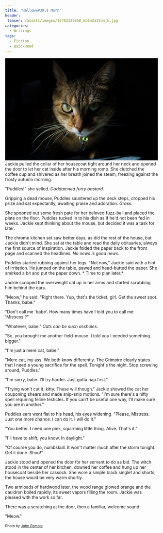 ```yaml
---
title: 'Hallow&#39;s Morn'
header:
 teaser: /assets/images/15763329850_bb142a25a4_b.jpg
categories:
  - Writings
tags:
  - Fiction
  - QuickRead
---
```

<img src="/assets/images/15763329850_bb142a25a4_b.jpg">Jackie pulled the collar of her housecoat tight around her neck and opened the door to let her cat inside after his morning romp. She clutched the coffee cup and shivered as her breath joined the steam, freezing against the frosty autumn morning.

"Puddles!" she yelled. *Goddamned furry bastard.*

Gripping a dead mouse, Puddles sauntered up the deck steps, dropped his prize and sat expectantly, awaiting praise and adoration. *Gross.*

She spooned out some fresh pate for her beloved fuzz-ball and placed the plate on the floor. Puddles tucked in to his dish as if he'd not been fed in weeks. Jackie kept thinking about the mouse, but decided it was a task for later.

The chrome kitchen set saw better days, as did the rest of the house, but Jackie didn't mind. She sat at the table and read the daily obituaries, always the first source of inspiration. Jackie folded the paper back to the front page and scanned the headlines. *No news is good news.*

Puddles started rubbing against her legs. "Not now," Jackie said with a hint of irritation. He jumped on the table, pawed and head-butted the paper. She smirked a bit and put the paper down. * Time to plan later.*

Jackie scooped the overweight cat up in her arms and started scrubbing him behind the ears.

"Meow," he said. "Right there. Yup, that's the ticket, girl. Get the sweet spot. Thanks, babe."

"Don't call me 'babe'. How many times have I told you to call me 'Mistress'?"

"Whatever, babe." *Cats can be such assholes.*

"So, you brought me another field-mouse. I told you I needed something bigger."

"I'm just a mere cat, babe."

"Mere cat, my ass. We both know differently. The Grimoire clearly states that I need a young sacrifice for the spell. Tonight's the night. Stop screwing around, Puddles."

"I'm sorry, babe. I'll try harder. Just gotta nap first."

"Trying won't cut it, kitty. These will though." Jackie showed the cat her couponing shears and made snip-snip motions. "I'm sure there's a nifty spell requiring feline testicles. If you can't be useful one way, I'll make sure you are in another."

Puddles ears went flat to his head, his eyes widening. "Please, Mistress. Just one more chance. I can do it. I will do it."

"You better. I need one pink, squirming little thing. Alive. That's it."

"I'll have to shift, you know. In daylight."

"Of course you do, numbskull. It won't matter much after the storm tonight. Get it done. Shoo!"

Jackie stood and opened the door for her servant to do as bid. The witch stood in the center of her kitchen, downed her coffee and hung up her housecoat beside her cassock. She wore a simple black singlet and shorts; the house would be very warm shortly.

Two armloads of hardwood later, the wood range glowed orange and the cauldron boiled rapidly, its sweet vapors filling the room. Jackie was pleased with the work so far.

There was a scratching at the door, then a familiar, welcome sound.

"Meow."

<small>Photo by <a href="http://www.flickr.com/photos/9127362@N05/15763329850">John Pemble</a></small>